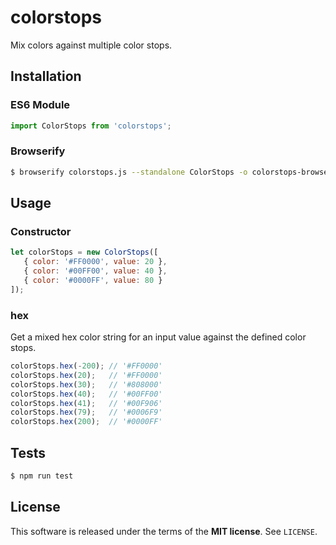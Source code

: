 colorstops
==========
Mix colors against multiple color stops.

Installation
------------

### ES6 Module

```js
import ColorStops from 'colorstops';
```

### Browserify

```sh
$ browserify colorstops.js --standalone ColorStops -o colorstops-browser.js
```

Usage
-----

### Constructor

```js
let colorStops = new ColorStops([
   { color: '#FF0000', value: 20 },
   { color: '#00FF00', value: 40 },
   { color: '#0000FF', value: 80 }
]);
```

### hex

Get a mixed hex color string for an input value against the defined color stops.

```js
colorStops.hex(-200); // '#FF0000'
colorStops.hex(20);   // '#FF0000'
colorStops.hex(30);   // '#808000'
colorStops.hex(40);   // '#00FF00'
colorStops.hex(41);   // '#00F906'
colorStops.hex(79);   // '#0006F9'
colorStops.hex(200);  // '#0000FF'
```

Tests
-----

```sh
$ npm run test
```

License
-------
This software is released under the terms of the **MIT license**. See `LICENSE`.
